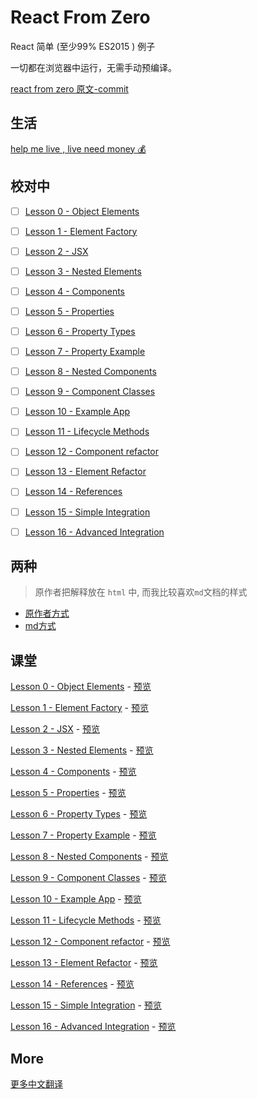 # React From Zero

React 简单 (至少99% ES2015 ) 例子

一切都在浏览器中运行，无需手动预编译。

[react from zero 原文-commit](https://github.com/kay-is/react-from-zero/tree/9295efa36c5be78b0e3767425afcf238290b9051)

## 生活

[help me live , live need money 💰](https://github.com/chinanf-boy/live-need-money)

## 校对中

- [ ] [Lesson 0 - Object Elements](https://github.com/chinanf-boy/react-from-zero/blob/master/00-object-elements.html)
- [ ] [Lesson 1 - Element Factory](https://github.com/chinanf-boy/react-from-zero/blob/master/01-element-factory.html)
- [ ] [Lesson 2 - JSX](https://github.com/chinanf-boy/react-from-zero/blob/master/02-jsx.html)
- [ ] [Lesson 3 - Nested Elements](https://github.com/chinanf-boy/react-from-zero/blob/master/03-nested-elements.html)
- [ ] [Lesson 4 - Components](https://github.com/chinanf-boy/react-from-zero/blob/master/04-components.html)
- [ ] [Lesson 5 - Properties](https://github.com/chinanf-boy/react-from-zero/blob/master/05-properties.html)
- [ ] [Lesson 6 - Property Types](https://github.com/chinanf-boy/react-from-zero/blob/master/06-property-types.html)
- [ ] [Lesson 7 - Property Example](https://github.com/chinanf-boy/react-from-zero/blob/master/07-property-example.html)
- [ ] [Lesson 8 - Nested Components](https://github.com/chinanf-boy/react-from-zero/blob/master/08-nested-components.html)
- [ ] [Lesson 9 - Component Classes](https://github.com/chinanf-boy/react-from-zero/blob/master/09-component-classes.html)
- [ ] [Lesson 10 - Example App](https://github.com/chinanf-boy/react-from-zero/blob/master/10-example-app.html)
- [ ] [Lesson 11 - Lifecycle Methods](https://github.com/chinanf-boy/react-from-zero/blob/master/11-lifecycle-methods.html)
- [ ] [Lesson 12 - Component refactor](https://github.com/chinanf-boy/react-from-zero/blob/master/12-component-refactor.html)
- [ ] [Lesson 13 - Element Refactor](https://github.com/chinanf-boy/react-from-zero/blob/master/13-element-refactor.html)
- [ ] [Lesson 14 - References](https://github.com/chinanf-boy/react-from-zero/blob/master/14-references.html)
- [ ] [Lesson 15 - Simple Integration](https://github.com/chinanf-boy/react-from-zero/blob/master/15-simple-integration.html)
- [ ] [Lesson 16 - Advanced Integration](https://github.com/chinanf-boy/react-from-zero/blob/master/16-advanced-integration.html)


## 两种

> 原作者把解释放在 `html` 中, 而我比较喜欢`md`文档的样式

- [原作者方式](#课堂)
- [md方式](./explain.md)

## 课堂

[Lesson 0 - Object Elements](https://github.com/chinanf-boy/react-from-zero/blob/master/00-object-elements.html) -
[预览](https://chinanf-boy.github.io/react-from-zero/00-object-elements.html)

[Lesson 1 - Element Factory](https://github.com/chinanf-boy/react-from-zero/blob/master/01-element-factory.html) -
[预览](https://chinanf-boy.github.io/react-from-zero/01-element-factory.html)

[Lesson 2 - JSX](https://github.com/chinanf-boy/react-from-zero/blob/master/02-jsx.html) -
[预览](https://chinanf-boy.github.io/react-from-zero/02-jsx.html)

[Lesson 3 - Nested Elements](https://github.com/chinanf-boy/react-from-zero/blob/master/03-nested-elements.html) -
[预览](https://chinanf-boy.github.io/react-from-zero/03-nested-elements.html)

[Lesson 4 - Components](https://github.com/chinanf-boy/react-from-zero/blob/master/04-components.html) -
[预览](https://chinanf-boy.github.io/react-from-zero/04-components.html)

[Lesson 5 - Properties](https://github.com/chinanf-boy/react-from-zero/blob/master/05-properties.html) -
[预览](https://chinanf-boy.github.io/react-from-zero/05-properties.html)

[Lesson 6 - Property Types](https://github.com/chinanf-boy/react-from-zero/blob/master/06-property-types.html) -
[预览](https://chinanf-boy.github.io/react-from-zero/06-property-types.html)

[Lesson 7 - Property Example](https://github.com/chinanf-boy/react-from-zero/blob/master/07-property-example.html) -
[预览](https://chinanf-boy.github.io/react-from-zero/07-property-example.html)

[Lesson 8 - Nested Components](https://github.com/chinanf-boy/react-from-zero/blob/master/08-nested-components.html) -
[预览](https://chinanf-boy.github.io/react-from-zero/08-nested-components.html)

[Lesson 9 - Component Classes](https://github.com/chinanf-boy/react-from-zero/blob/master/09-component-classes.html) -
[预览](https://chinanf-boy.github.io/react-from-zero/09-component-classes.html)

[Lesson 10 - Example App](https://github.com/chinanf-boy/react-from-zero/blob/master/10-example-app.html) -
[预览](https://chinanf-boy.github.io/react-from-zero/10-example-app.html)

[Lesson 11 - Lifecycle Methods](https://github.com/chinanf-boy/react-from-zero/blob/master/11-lifecycle-methods.html) -
[预览](https://chinanf-boy.github.io/react-from-zero/11-lifecycle-methods.html)

[Lesson 12 - Component refactor](https://github.com/chinanf-boy/react-from-zero/blob/master/12-component-refactor.html) -
[预览](https://chinanf-boy.github.io/react-from-zero/12-component-refactor.html)

[Lesson 13 - Element Refactor](https://github.com/chinanf-boy/react-from-zero/blob/master/13-element-refactor.html) -
[预览](https://chinanf-boy.github.io/react-from-zero/13-element-refactor.html)

[Lesson 14 - References](https://github.com/chinanf-boy/react-from-zero/blob/master/14-references.html) -
[预览](https://chinanf-boy.github.io/react-from-zero/14-references.html)

[Lesson 15 - Simple Integration](https://github.com/chinanf-boy/react-from-zero/blob/master/15-simple-integration.html) -
[预览](https://chinanf-boy.github.io/react-from-zero/15-simple-integration.html)

[Lesson 16 - Advanced Integration](https://github.com/chinanf-boy/react-from-zero/blob/master/16-advanced-integration.html) -
[预览](https://chinanf-boy.github.io/react-from-zero/16-advanced-integration.html)


## More

[更多中文翻译](https://github.com/chinanf-boy/chinese-translate-list)
